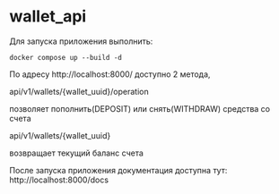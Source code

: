 # wallet_api

Для запуска приложения выполнить:
~~~
docker compose up --build -d
~~~

По адресу http://localhost:8000/ доступно 2 метода,

api/v1/wallets/{wallet_uuid}/operation

позволяет пополнить(DEPOSIT) или снять(WITHDRAW) средства со счета

api/v1/wallets/{wallet_uuid}

возвращает текущий баланс счета

После запуска приложения документация доступна тут: 
http://localhost:8000/docs